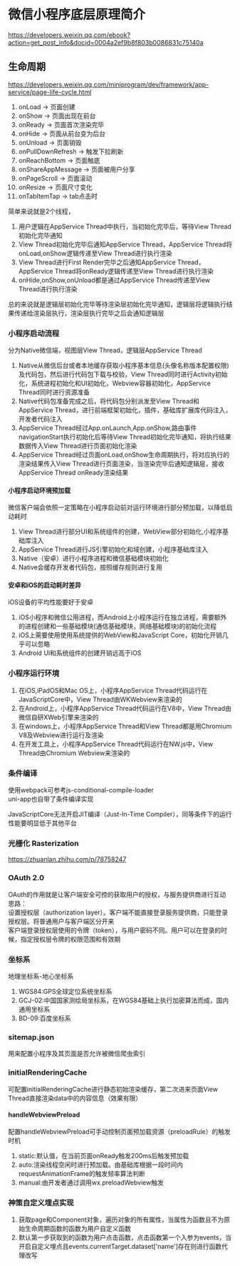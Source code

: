 # 微信小程序底层原理简介
https://developers.weixin.qq.com/ebook?action=get_post_info&docid=0004a2ef9b8f803b0086831c75140a  

## 生命周期
https://developers.weixin.qq.com/miniprogram/dev/framework/app-service/page-life-cycle.html    

1. onLoad -> 页面创建
2. onShow -> 页面出现在前台
3. onReady -> 页面首次渲染完毕
4. onHide -> 页面从前台变为后台
5. onUnload -> 页面销毁
6. onPullDownRefresh -> 触发下拉刷新
7. onReachBottom -> 页面触底
8. onShareAppMessage -> 页面被用户分享
9. onPageScroll -> 页面滚动
10. onResize -> 页面尺寸变化
11. onTabItemTap -> tab点击时

简单来说就是2个线程，
1. 用户逻辑在AppService Thread中执行，当初始化完毕后，等待View Thread初始化完毕通知
2. View Thread初始化完毕后通知AppService Thread，AppService Thread将onLoad,onShow逻辑传递至View Thread进行执行渲染      
3. View Thread进行First Render完毕之后通知AppService Thread，AppService Thread将onReady逻辑传递至View Thread进行执行渲染        
4. onHide,onShow,onUnload都是通过AppService Thread传递至View Thread进行执行渲染      

总的来说就是逻辑层初始化完毕等待渲染层初始化完毕通知，逻辑层将逻辑执行结果传递给渲染层执行，渲染层执行完毕之后会通知逻辑层  


### 小程序启动流程
分为Native微信端，视图层View Thread，逻辑层AppService Thread      

1. Native从微信后台或者本地缓存获取小程序基本信息(头像名称版本配置权限)及代码包，然后进行代码包下载与校验，View Thread同时进行Activity初始化，系统进程初始化和UI初始化，Webview容器初始化，AppService Thread同时进行资源准备   
2. Native代码包准备完成之后，将代码包分别派发至View Thread和AppService Thread，进行前端框架初始化，插件，基础库扩展库代码注入，开发者代码注入     
3. AppService Thread经过App.onLaunch,App.onShow,路由事件navigationStart执行初始化后等待View Thread初始化完毕通知，将执行结果数据传入View Thread进行页面初始化渲染   
4. AppService Thread经过页面onLoad,onShow生命周期执行，将对应执行的渲染结果传入View Thread进行页面渲染，当渲染完毕后通知逻辑层，接收AppService Thread onReady渲染结果    

#### 小程序启动环境预加载
微信客户端会依照一定策略在小程序启动前对运行环境进行部分预加载，以降低启动耗时   
1. View Thread进行部分UI和系统组件的创建，WebView部分初始化,小程序基础库注入
2. AppService Thread进行JS引擎初始化和域创建，小程序基础库注入   
3. Native（安卓）进行小程序进程和微信基础模块初始化   
4. Native会缓存开发者代码包，按照缓存规则进行复用    

#### 安卓和iOS的启动耗时差异
iOS设备的平均性能要好于安卓   
1. iOS小程序和微信公用进程，而Android上小程序运行在独立进程，需要额外的进程创建和一些基础模块(通信基础模块，网络基础模块)的初始化流程    
2. iOS上需要使用使用系统提供的WebView和JavaScript Core，初始化开销几乎可以忽略    
3. Android UI和系统组件的创建开销远高于iOS   


### 小程序运行环境
1. 在iOS,iPadOS和Mac OS上，小程序AppService Thread代码运行在JavaScriptCore中，View Thread由WKWebview来渲染的
2. 在Android上，小程序AppService Thread代码运行在V8中，View Thread由微信自研XWeb引擎来渲染的
3. 在windows上，小程序AppService Thread和View Thread都是用Chromium V8及Webview进行运行及渲染    
4. 在开发工具上，小程序AppService Thread代码运行在NW.js中，View Thread由Chromium Webview来渲染的    

### 条件编译
使用webpack可参考js-conditional-compile-loader      
uni-app也自带了条件编译实现    



JavaScriptCore无法开启JIT编译（Just-In-Time Compiler），同等条件下的运行性能要明显低于其他平台     

### 光栅化 Rasterization
https://zhuanlan.zhihu.com/p/78758247

### OAuth 2.0
OAuth的作用就是让客户端安全可控的获取用户的授权，与服务提供商进行互动    
思路：     
设置授权层（authorization layer）。客户端不能直接登录服务提供商，只能登录授权层。将普通用户与客户端区分开来    
客户端登录授权层使用的令牌（token），与用户密码不同。用户可以在登录的时候，指定授权层令牌的权限范围和有效期      

### 坐标系
地理坐标系-地心坐标系
1. WGS84:GPS全球定位系统坐标系
2. GCJ-02:中国国家测绘局坐标系，在WGS84基础上执行加密算法而成，国内通用坐标系
3. BD-09:百度坐标系

### sitemap.json
用来配置小程序及其页面是否允许被微信爬虫索引     

### initialRenderingCache
可配置initialRenderingCache进行静态初始渲染缓存，第二次进来页面View Thread直接渲染data中的内容信息（效果有限）   


#### handleWebviewPreload
配置handleWebviewPreload可手动控制页面预加载资源（preloadRule）的触发时机
1. static:默认值，在当前页面onReady触发200ms后触发预加载
2. auto:渲染线程空闲时进行预加载。由基础库根据一段时间内requestAnimationFrame的触发频率算法判断
3. manual:由开发者通过调用wx.preloadWebview触发    


### 神策自定义埋点实现

1. 获取page和Component对象，遍历对象的所有属性，当属性为函数且不为原始生命周期函数的函数为用户自定义函数
2. 默认第一步获取到的函数为用户点击函数，点击函数第一个入参为events，当开启自定义埋点且events.currentTarget.dataset['name']存在则进行函数代理改写    
